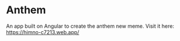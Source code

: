 # Anthem

An app built on Angular to create the anthem new meme. Visit it here: https://himno-c7213.web.app/
